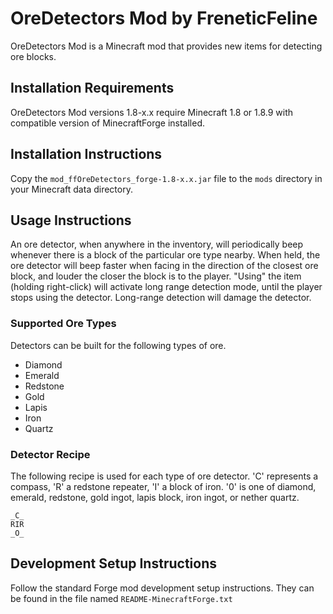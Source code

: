 # OreDetectors Mod by FreneticFeline

OreDetectors Mod is a Minecraft mod that provides new items for detecting ore blocks.

## Installation Requirements
OreDetectors Mod versions 1.8-x.x require Minecraft 1.8 or 1.8.9 with compatible version
of MinecraftForge installed.

## Installation Instructions
Copy the `mod_ffOreDetectors_forge-1.8-x.x.jar` file to the `mods` directory in your Minecraft
data directory.

## Usage Instructions
An ore detector, when anywhere in the inventory, will periodically beep whenever there
is a block of the particular ore type nearby.  When held, the ore detector will beep
faster when facing in the direction of the closest ore block, and louder the closer
the block is to the player.  "Using" the item (holding right-click) will activate long
range detection mode, until the player stops using the detector.  Long-range detection
will damage the detector.

### Supported Ore Types
Detectors can be built for the following types of ore.

- Diamond
- Emerald
- Redstone
- Gold
- Lapis
- Iron
- Quartz 

### Detector Recipe
The following recipe is used for each type of ore detector. 'C' represents a compass,
'R' a redstone repeater, 'I' a block of iron.  '0' is one of diamond, emerald, redstone,
gold ingot, lapis block, iron ingot, or nether quartz.

    _C_
    RIR
    _O_

## Development Setup Instructions
Follow the standard Forge mod development setup instructions.  They can be found
in the file named `README-MinecraftForge.txt`

